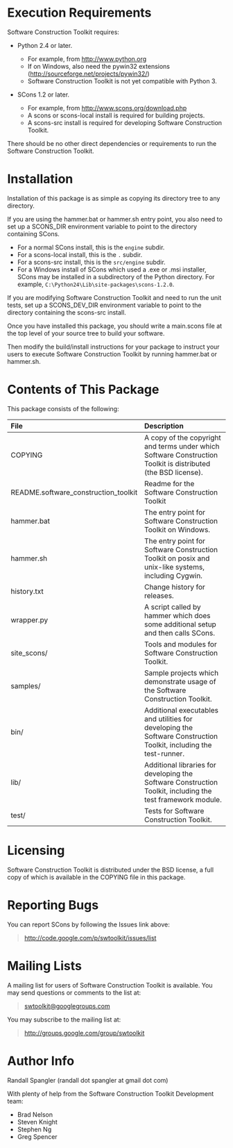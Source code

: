 

# Execution Requirements #

Software Construction Toolkit requires:

  * Python 2.4 or later.
    * For example, from http://www.python.org
    * If on Windows, also need the pywin32 extensions (http://sourceforge.net/projects/pywin32/)
    * Software Construction Toolkit is not yet compatible with Python 3.

  * SCons 1.2 or later.
    * For example, from http://www.scons.org/download.php
    * A scons or scons-local install is required for building projects.
    * A scons-src install is required for developing Software Construction Toolkit.

There should be no other direct dependencies or requirements to run the
Software Construction Toolkit.


# Installation #

Installation of this package is as simple as copying its directory tree to any
directory.

If you are using the hammer.bat or hammer.sh entry point, you also need to
set up a SCONS\_DIR environment variable to point to the directory containing
SCons.
  * For a normal SCons install, this is the `engine` subdir.
  * For a scons-local install, this is the `.` subdir.
  * For a scons-src install, this is the `src/engine` subdir.
  * For a Windows install of SCons which used a .exe or .msi installer, SCons may be installed in a subdirectory of the Python directory.  For example, `C:\Python24\Lib\site-packages\scons-1.2.0`.

If you are modifying Software Construction Toolkit and need to run the unit
tests, set up a SCONS\_DEV\_DIR environment variable to point to the directory
containing the scons-src install.

Once you have installed this package, you should write a main.scons file at the
top level of your source tree to build your software.

Then modify the build/install instructions for your package to instruct
your users to execute Software Construction Toolkit by running hammer.bat or
hammer.sh.


# Contents of This Package #

This package consists of the following:

| **File** | **Description** |
|:---------|:----------------|
| COPYING | A copy of the copyright and terms under which Software Construction Toolkit is distributed (the BSD license). |
| README.software\_construction\_toolkit | Readme for the Software Construction Toolkit |
| hammer.bat | The entry point for Software Construction Toolkit on Windows. |
| hammer.sh | The entry point for Software Construction Toolkit on posix and unix-like systems, including Cygwin. |
| history.txt | Change history for releases. |
| wrapper.py | A script called by hammer which does some additional setup and then calls SCons. |
| site\_scons/ | Tools and modules for Software Construction Toolkit. |
| samples/ | Sample projects which demonstrate usage of the Software Construction Toolkit. |
| bin/ | Additional executables and utilities for developing the Software Construction Toolkit, including the test-runner. |
| lib/ | Additional libraries for developing the Software Construction Toolkit, including the test framework module. |
| test/ | Tests for Software Construction Toolkit. |


# Licensing #

Software Construction Toolkit is distributed under the BSD license, a full copy
of which is available in the COPYING file in this package.

# Reporting Bugs #

You can report SCons by following the Issues link above:

> http://code.google.com/p/swtoolkit/issues/list


# Mailing Lists #

A mailing list for users of Software Construction Toolkit is available.  You
may send questions or comments to the list at:

> swtoolkit@googlegroups.com

You may subscribe to the mailing list at:

> http://groups.google.com/group/swtoolkit


# Author Info #

Randall Spangler (randall dot spangler at gmail dot com)

With plenty of help from the Software Construction Toolkit Development team:
  * Brad Nelson
  * Steven Knight
  * Stephen Ng
  * Greg Spencer